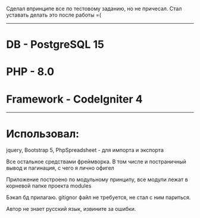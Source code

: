 Сделал впринципе все по тестовому заданию, но не причесал. 
Стал уставать делать  это после работы =(

-----------
# DB - PostgreSQL 15
# PHP - 8.0
# Framework - CodeIgniter 4
-----------
# Использовал:
jquery, 
Bootstrap 5, 
PhpSpreadsheet - для импорта и экспорта

Все остальное средствами фреймворка.
В том числе и постраничный вывод и пагинация, с чего я лично офигел

Приложение построено по модульному принципу, все модули лежат в корневой папке проекта modules

Бэкап бд прилагаю. gitignor файл не требуется, не стал с ним париться.

Автор не знает русский язык, извините за ошибки.
